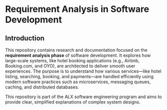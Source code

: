 # Requirement Analysis in Software Development

## Introduction

This repository contains research and documentation focused on the **requirement analysis phase** of software development. It explores how large-scale systems, like hotel booking applications (e.g., Airbnb, Booking.com, and OYO), are architected to deliver smooth user experiences. The purpose is to understand how various services—like hotel listing, searching, booking, and payments—are handled efficiently using modern software practices such as microservices, messaging queues, caching, and distributed databases.

This repository is part of the ALX software engineering program and aims to provide clear, simplified explanations of complex system designs.
